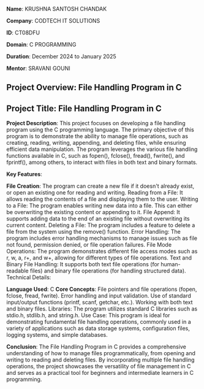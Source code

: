 **Name**: KRUSHNA SANTOSH CHANDAK

**Company**: CODTECH IT SOLUTIONS

**ID**: CT08DFU

**Domain**: C PROGRAMMING

**Duration**: December 2024 to January 2025

**Mentor**: SRAVANI GOUNI


## Project Overview: File Handling Program in C
## Project Title: File Handling Program in C

**Project Description**:
This project focuses on developing a file handling program using the C programming language. The primary objective of this program is to demonstrate the ability to manage file operations, such as creating, reading, writing, appending, and deleting files, while ensuring efficient data manipulation. The program leverages the various file handling functions available in C, such as fopen(), fclose(), fread(), fwrite(), and fprintf(), among others, to interact with files in both text and binary formats.

**Key Features**:

**File Creation**: The program can create a new file if it doesn't already exist, or open an existing one for reading and writing.
Reading from a File: It allows reading the contents of a file and displaying them to the user.
Writing to a File: The program enables writing new data into a file. This can either be overwriting the existing content or appending to it.
File Append: It supports adding data to the end of an existing file without overwriting its current content.
Deleting a File: The program includes a feature to delete a file from the system using the remove() function.
Error Handling: The program includes error handling mechanisms to manage issues such as file not found, permission denied, or file operation failures.
File Mode Operations: The program demonstrates different file access modes such as r, w, a, r+, and w+, allowing for different types of file operations.
Text and Binary File Handling: It supports both text file operations (for human-readable files) and binary file operations (for handling structured data).
Technical Details:

**Language Used**: C
**Core Concepts**:
File pointers and file operations (fopen, fclose, fread, fwrite).
Error handling and input validation.
Use of standard input/output functions (printf, scanf, getchar, etc.).
Working with both text and binary files.
Libraries: The program utilizes standard C libraries such as stdio.h, stdlib.h, and string.h.
Use Case: This program is ideal for demonstrating fundamental file handling operations, commonly used in a variety of applications such as data storage systems, configuration files, logging systems, and simple databases.

**Conclusion**: The File Handling Program in C provides a comprehensive understanding of how to manage files programmatically, from opening and writing to reading and deleting files. By incorporating multiple file handling operations, the project showcases the versatility of file management in C and serves as a practical tool for beginners and intermediate learners in C programming.
